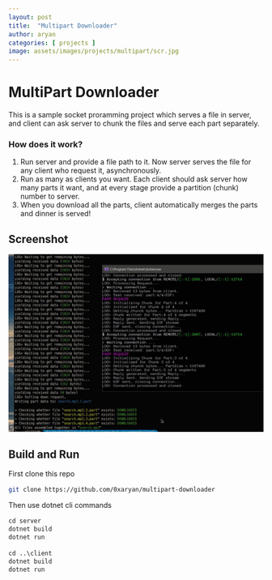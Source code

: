 ```yaml
---
layout: post
title:  "Multipart Downloader"
author: aryan
categories: [ projects ]
image: assets/images/projects/multipart/scr.jpg
---
```


# MultiPart Downloader

This is a sample socket proramming project which serves a file in server, and client can ask server to chunk the files and serve each part separately.

### How does it work?

1. Run server and provide a file path to it. Now server serves the file for any client who request it, asynchronously.
2. Run as many as clients you want. Each client should ask server how many parts it want, and at every stage provide a partition (chunk) number to server.
3. When you download all the parts, client automatically merges the parts and dinner is served!


## Screenshot

![Screenshot](/assets/images/projects/multipart/scr.jpg)


## Build and Run

First clone this repo

```bash
git clone https://github.com/0xaryan/multipart-downloader
```

Then use dotnet cli commands

```
cd server
dotnet build
dotnet run

cd ..\client
dotnet build
dotnet run
```